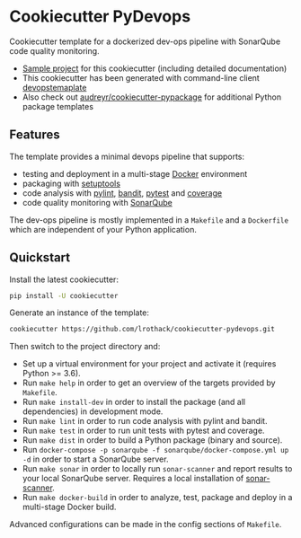 # Cookiecutter PyDevops

Cookiecutter template for a dockerized dev-ops pipeline with SonarQube code quality monitoring.

- [Sample project](https://github.com/lrothack/dev-ops) for this cookiecutter (including
	detailed documentation)
- This cookiecutter has been generated with command-line client [devopstemaplate](https://github.com/lrothack/dev-ops-admin)
- Also check out [audreyr/cookiecutter-pypackage](https://github.com/audreyr/cookiecutter-pypackage) for additional Python package templates

## Features

The template provides a minimal devops pipeline that supports:

- testing and deployment in a multi-stage [Docker](https://www.docker.com) environment
- packaging with [setuptools](https://setuptools.readthedocs.io/en/latest/)
- code analysis with [pylint](https://www.pylint.org/), [bandit](https://bandit.readthedocs.io/en/latest/), [pytest](https://docs.pytest.org/en/stable/) and [coverage](https://coverage.readthedocs.io/en/latest/)
- code quality monitoring with [SonarQube](https://www.sonarqube.org)

The dev-ops pipeline is mostly implemented in a `Makefile` and a `Dockerfile` which are
independent of your Python application.

## Quickstart

Install the latest cookiecutter:

```bash
pip install -U cookiecutter
```

Generate an instance of the template:

```bash
cookiecutter https://github.com/lrothack/cookiecutter-pydevops.git
```

Then switch to the project directory and:

- Set up a virtual environment for your project and activate it (requires Python >= 3.6).
- Run `make help` in order to get an overview of the targets provided by `Makefile`.
- Run `make install-dev` in order to install the package (and all dependencies) in development
	mode.
- Run `make lint` in order to run code analysis with pylint and bandit.
- Run `make test` in order to run unit tests with pytest and coverage.
- Run `make dist` in order to build a Python package (binary and source).
- Run `docker-compose -p sonarqube -f sonarqube/docker-compose.yml up -d` in order to start a SonarQube server.
- Run `make sonar` in order to locally run `sonar-scanner` and report results to your local
	SonarQube server. Requires a local installation of [sonar-scanner](https://docs.sonarqube.org/latest/analysis/scan/sonarscanner/).
- Run `make docker-build` in order to analyze, test, package and deploy in a multi-stage Docker
	build.

Advanced configurations can be made in the config sections of `Makefile`.
